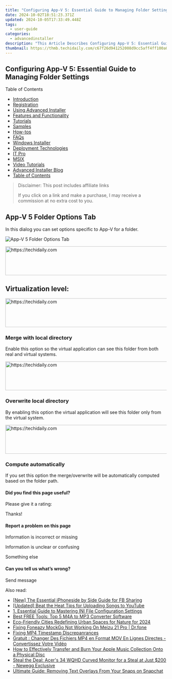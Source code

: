 ```yaml
---
title: "Configuring App-V 5: Essential Guide to Managing Folder Settings"
date: 2024-10-02T18:51:23.371Z
updated: 2024-10-05T17:33:49.448Z
tags:
  - user-guide
categories:
  - advancedinstaller
description: "This Article Describes Configuring App-V 5: Essential Guide to Managing Folder Settings"
thumbnail: https://thmb.techidaily.com/c67f26d941252008d9cc5aff4ff100a0855f674f53cc2bc465f0442ddfa7520f.jpg
---
```


## Configuring App-V 5: Essential Guide to Managing Folder Settings

Table of Contents

* [Introduction](https://tools.techidaily.com/advancedinstaller/products/)
* [Registration](https://tools.techidaily.com/advancedinstaller/products/)
* [Using Advanced Installer](https://tools.techidaily.com/advancedinstaller/products/)
* [Features and Functionality](https://tools.techidaily.com/advancedinstaller/products/)
* [Tutorials](https://tools.techidaily.com/advancedinstaller/products/)
* [Samples](https://tools.techidaily.com/advancedinstaller/products/)
* [How-tos](https://tools.techidaily.com/advancedinstaller/products/)
* [FAQs](https://tools.techidaily.com/advancedinstaller/products/)
* [Windows Installer](https://tools.techidaily.com/advancedinstaller/products/)
* [Deployment Technologies](https://tools.techidaily.com/advancedinstaller/products/)
* [IT Pro](https://tools.techidaily.com/advancedinstaller/products/)
* [MSIX](https://tools.techidaily.com/advancedinstaller/products/)
* [Video Tutorials](https://tools.techidaily.com/advancedinstaller/products/)
* [Advanced Installer Blog](https://tools.techidaily.com/advancedinstaller/products/)
* [Table of Contents](https://tools.techidaily.com/advancedinstaller/products/)

>  Disclaimer: This post includes affiliate links
>
>  If you click on a link and make a purchase, I may receive a commission at no extra cost to you.
>

## App-V 5 Folder Options Tab

In this dialog you can set options specific to App-V for a folder.

![App-V 5 Folder Options Tab](https://cdn.advancedinstaller.com/img/dialog/appv-folder-options-tab.png "App-V 5 Folder Options Tab")  

<!-- affiliate ads begin -->
<a href="https://unicoeye.pxf.io/c/5597632/2134223/18498" target="_top" id="2134223">
  <img src="//a.impactradius-go.com/display-ad/18498-2134223" border="0" alt="https://techidaily.com" width="728" height="90"/>
</a>
<img height="0" width="0" src="https://unicoeye.pxf.io/i/5597632/2134223/18498" style="position:absolute;visibility:hidden;" border="0" />
<!-- affiliate ads end -->

## Virtualization level:

<!-- affiliate ads begin -->
<a href="https://review-au.sjv.io/c/5597632/2135315/14409" target="_top" id="2135315">
  <img src="//a.impactradius-go.com/display-ad/14409-2135315" border="0" alt="https://techidaily.com" width="728" height="90"/>
</a>
<img height="0" width="0" src="https://review-au.sjv.io/i/5597632/2135315/14409" style="position:absolute;visibility:hidden;" border="0" />
<!-- affiliate ads end -->

### Merge with local directory

 Enable this option so the virtual application can see this folder from both real and virtual systems.

<!-- affiliate ads begin -->
<a href="https://united.elfm.net/c/5597632/2139563/4704" target="_top" id="2139563">
  <img src="//a.impactradius-go.com/display-ad/4704-2139563" border="0" alt="https://techidaily.com" width="728" height="90"/>
</a>
<img height="0" width="0" src="https://united.elfm.net/i/5597632/2139563/4704" style="position:absolute;visibility:hidden;" border="0" />
<!-- affiliate ads end -->

### Overwrite local directory

By enabling this option the virtual application will see this folder only from the virtual system.

<!-- affiliate ads begin -->
<a href="https://imp.i357552.net/c/5597632/977686/11832" target="_top" id="977686">
  <img src="//a.impactradius-go.com/display-ad/11832-977686" border="0" alt="https://techidaily.com" width="728" height="90"/>
</a>
<img height="0" width="0" src="https://imp.i357552.net/i/5597632/977686/11832" style="position:absolute;visibility:hidden;" border="0" />
<!-- affiliate ads end -->

### Compute automatically

If you set this option the merge/overwrite will be automatically computed based on the folder path.

#### Did you find this page useful?

Please give it a rating:

 Thanks!

#### Report a problem on this page

Information is incorrect or missing

Information is unclear or confusing

Something else

#### Can you tell us what’s wrong?

Send message

<ins class="adsbygoogle"
     style="display:block"
     data-ad-format="autorelaxed"
     data-ad-client="ca-pub-7571918770474297"
     data-ad-slot="1223367746"></ins>

<ins class="adsbygoogle"
     style="display:block"
     data-ad-client="ca-pub-7571918770474297"
     data-ad-slot="8358498916"
     data-ad-format="auto"
     data-full-width-responsive="true"></ins>

<span class="atpl-alsoreadstyle">Also read:</span>
<div><ul>
<li><a href="https://facebook-videos.techidaily.com/new-the-essential-iphoneside-by-side-guide-for-fb-sharing/"><u>[New] The Essential iPhoneside by Side Guide for FB Sharing</u></a></li>
<li><a href="https://youtube-tips.techidaily.com/ed-beat-the-heat-tips-for-uploading-songs-to-youtube/"><u>[Updated] Beat the Heat Tips for Uploading Songs to YouTube</u></a></li>
<li><a href="https://fox-within.techidaily.com/1-essential-guide-to-mastering-ini-file-configuration-settings/"><u>1. Essential Guide to Mastering INI File Configuration Settings</u></a></li>
<li><a href="https://fox-within.techidaily.com/best-free-tools-top-5-m4a-to-mp3-converter-software/"><u>Best FREE Tools: Top 5 M4A to MP3 Converter Software</u></a></li>
<li><a href="https://youtube-clips.techidaily.com/eco-friendly-cities-redefining-urban-spaces-for-nature-for-2024/"><u>Eco-Friendly Cities Redefining Urban Spaces for Nature for 2024</u></a></li>
<li><a href="https://fake-location.techidaily.com/fixing-foneazy-mockgo-not-working-on-meizu-21-pro-drfone-by-drfone-virtual-android/"><u>Fixing Foneazy MockGo Not Working On Meizu 21 Pro | Dr.fone</u></a></li>
<li><a href="https://data-wizards.techidaily.com/fixing-mp4-timestamp-discrepanrances/"><u>Fixing MP4 Timestamp Discrepanrances</u></a></li>
<li><a href="https://win-amazing.techidaily.com/gratuit-changer-des-fichiers-mp4-en-format-mov-en-lignes-directes-convertissez-votre-video/"><u>Gratuit : Changer Des Fichiers MP4 en Format MOV En Lignes Directes - Convertissez Votre Vidéo</u></a></li>
<li><a href="https://fox-within.techidaily.com/how-to-effectively-transfer-and-burn-your-apple-music-collection-onto-a-physical-disc/"><u>How to Effectively Transfer and Burn Your Apple Music Collection Onto a Physical Disc</u></a></li>
<li><a href="https://hardware-tips.techidaily.com/steal-the-deal-acers-34-wqhd-curved-monitor-for-a-steal-at-just-200-newegg-exclusive/"><u>Steal the Deal: Acer's 34 WQHD Curved Monitor for a Steal at Just $200 - Newegg Exclusive</u></a></li>
<li><a href="https://fox-within.techidaily.com/ultimate-guide-removing-text-overlays-from-your-snaps-on-snapchat/"><u>Ultimate Guide: Removing Text Overlays From Your Snaps on Snapchat</u></a></li>
</ul></div>

